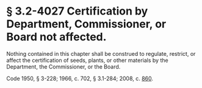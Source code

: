 # § 3.2-4027 Certification by Department, Commissioner, or Board not affected.

<p>Nothing contained in this chapter shall be construed to regulate, restrict, or affect the certification of seeds, plants, or other materials by the Department, the Commissioner, or the Board.</p><p>Code 1950, § 3-228; 1966, c. 702, § 3.1-284; 2008, c. <a href='http://lis.virginia.gov/cgi-bin/legp604.exe?081+ful+CHAP0860'>860</a>.</p>